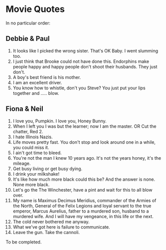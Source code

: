 Movie Quotes
============

In no particular order:

Debbie & Paul
-------------
1.  It looks like I picked the wrong sister. That's OK Baby. I went slumming too.
2.  I just think that Brooke could not have done this. Endorphins make people happy and happy people don't shoot their husbands. They just don't.
3.  A boy's best friend is his mother.
4.  I am an excellent driver.
5.  You know how to whistle, don't you Steve? You just put your lips together and ..... blow.

Fiona & Neil
------------
1. I love you, Pumpkin. I love you, Honey Bunny.
2. When I left you I was but the learner; now I am the master. OR Cut the chatter, Red 2.
3. I hate Illinois Nazis.
4. Life moves pretty fast. You don't stop and look around one in a while, you could miss it.
5. I ain't got time to bleed.
6. You're not the man I knew 10 years ago. It's not the years honey, it's the mileage.
7. Get busy living or get busy dying.
8. I drink your milkshake!
9. It's like how much more black could this be? And the answer is none. None more black.
10. Let's go the The Winchester, have a pint and wait for this to all blow over.
11. My name is Maximus Decimus Meridius, commander of the Armies of the North, General of the Felix Legions and loyal servant to the true emperor, Marcus Aurelius, father to a murdered son, husband to a murdered wife. And I will have my vengeance, in this life or the next.
12. The cold never bothered me anyway.
13. What we've got here is failure to communicate.
14. Leave the gun. Take the cannoli.

To be completed.